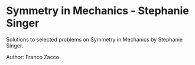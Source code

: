 # Symmetry in Mechanics - Stephanie Singer

Solutions to selected problems on Symmetry in Mechanics by Stephanie Singer.

Author: Franco Zacco
